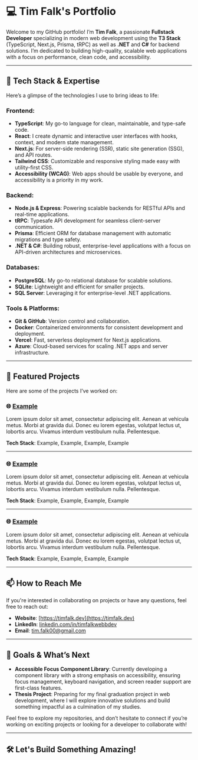 # 💻 Tim Falk's Portfolio

Welcome to my GitHub portfolio! I’m **Tim Falk**, a passionate **Fullstack Developer** specializing in modern web development using the **T3 Stack** (TypeScript, Next.js, Prisma, tRPC) as well as **.NET** and **C#** for backend solutions. I’m dedicated to building high-quality, scalable web applications with a focus on performance, clean code, and accessibility.

---

## 🚀 Tech Stack & Expertise

Here’s a glimpse of the technologies I use to bring ideas to life:

### Frontend:

- **TypeScript**: My go-to language for clean, maintainable, and type-safe code.
- **React**: I create dynamic and interactive user interfaces with hooks, context, and modern state management.
- **Next.js**: For server-side rendering (SSR), static site generation (SSG), and API routes.
- **Tailwind CSS**: Customizable and responsive styling made easy with utility-first CSS.
- **Accessibility (WCAG)**: Web apps should be usable by everyone, and accessibility is a priority in my work.

### Backend:

- **Node.js & Express**: Powering scalable backends for RESTful APIs and real-time applications.
- **tRPC**: Typesafe API development for seamless client-server communication.
- **Prisma**: Efficient ORM for database management with automatic migrations and type safety.
- **.NET & C#**: Building robust, enterprise-level applications with a focus on API-driven architectures and microservices.

### Databases:

- **PostgreSQL**: My go-to relational database for scalable solutions.
- **SQLite**: Lightweight and efficient for smaller projects.
- **SQL Server**: Leveraging it for enterprise-level .NET applications.

### Tools & Platforms:

- **Git & GitHub**: Version control and collaboration.
- **Docker**: Containerized environments for consistent development and deployment.
- **Vercel**: Fast, serverless deployment for Next.js applications.
- **Azure**: Cloud-based services for scaling .NET apps and server infrastructure.

---

## 📂 Featured Projects

Here are some of the projects I’ve worked on:

### 🌐 [Example](https://example.com)

Lorem ipsum dolor sit amet, consectetur adipiscing elit. Aenean at vehicula metus. Morbi at gravida dui. Donec eu lorem egestas, volutpat lectus ut, lobortis arcu. Vivamus interdum vestibulum nulla. Pellentesque.

**Tech Stack**: Example, Example, Example, Example

---

### 🌐 [Example](https://example.com)

Lorem ipsum dolor sit amet, consectetur adipiscing elit. Aenean at vehicula metus. Morbi at gravida dui. Donec eu lorem egestas, volutpat lectus ut, lobortis arcu. Vivamus interdum vestibulum nulla. Pellentesque.

**Tech Stack**: Example, Example, Example, Example

---

### 🌐 [Example](https://example.com)

Lorem ipsum dolor sit amet, consectetur adipiscing elit. Aenean at vehicula metus. Morbi at gravida dui. Donec eu lorem egestas, volutpat lectus ut, lobortis arcu. Vivamus interdum vestibulum nulla. Pellentesque.

**Tech Stack**: Example, Example, Example, Example

---

## 📫 How to Reach Me

If you're interested in collaborating on projects or have any questions, feel free to reach out:

- **Website**: [https://timfalk.dev](https://timfalk.dev)
- **LinkedIn**: [linkedin.com/in/timfalkwebbdev](https://linkedin.com/in/timfalkwebbdev)
- **Email**: tim.falk00@gmail.com

---

## 🎯 Goals & What’s Next

- **Accessible Focus Component Library**: Currently developing a component library with a strong emphasis on accessibility, ensuring focus management, keyboard navigation, and screen reader support are first-class features.
- **Thesis Project**: Preparing for my final graduation project in web development, where I will explore innovative solutions and build something impactful as a culmination of my studies.

Feel free to explore my repositories, and don’t hesitate to connect if you’re working on exciting projects or looking for a developer to collaborate with!

---

## 🛠️ Let's Build Something Amazing!
